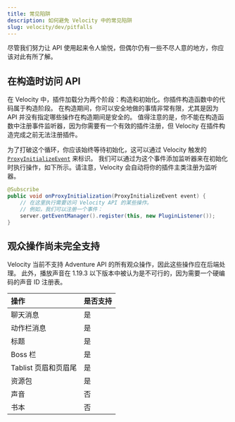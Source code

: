 ```yaml
---
title: 常见陷阱
description: 如何避免 Velocity 中的常见陷阱
slug: velocity/dev/pitfalls
---
```


尽管我们努力让 API 使用起来令人愉悦，但偶尔仍有一些不尽人意的地方，你应该对此有所了解。

## 在构造时访问 API

在 Velocity 中，插件加载分为两个阶段：构造和初始化。你插件构造函数中的代码属于构造阶段。
在构造期间，你可以安全地做的事情非常有限，尤其是因为 API 并没有指定哪些操作在构造期间是安全的。
值得注意的是，你不能在构造函数中注册事件监听器，因为你需要有一个有效的插件注册，但 Velocity 在插件构造完成之前无法注册插件。

为了打破这个循环，你应该始终等待初始化，这可以通过 Velocity 触发的 [`ProxyInitializeEvent`](jd:velocity:com.velocitypowered.api.event.proxy.ProxyInitializeEvent) 来标识。
我们可以通过为这个事件添加监听器来在初始化时执行操作，如下所示。请注意，Velocity 会自动将你的插件主类注册为监听器。

```java
@Subscribe
public void onProxyInitialization(ProxyInitializeEvent event) {
    // 在这里执行需要访问 Velocity API 的某些操作。
    // 例如，我们可以注册一个事件：
    server.getEventManager().register(this, new PluginListener());
}
```

## 观众操作尚未完全支持

Velocity 当前不支持 Adventure API 的所有观众操作，因此这些操作应在后端处理。
此外，播放声音在 1.19.3 以下版本中被认为是不可行的，因为需要一个硬编码的声音 ID 注册表。

| 操作             | 是否支持 |
|:---------------|:-----|
| 聊天消息           | 是    |
| 动作栏消息          | 是    |
| 标题             | 是    |
| Boss 栏         | 是    |
| Tablist 页眉和页眉尾 | 是    |
| 资源包            | 是    |
| 声音             | 否    |
| 书本             | 否    |
